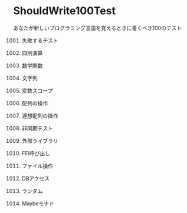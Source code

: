 ShouldWrite100Test
==================

あなたが新しいプログラミング言語を覚えるときに書くべき100のテスト

1001. 失敗するテスト
1002. 四則演算
1003. 数学関数
1004. 文字列
1005. 変数スコープ

2001. 配列の操作
2002. 連想配列の操作

3001. 非同期テスト

4001. 外部ライブラリ
4002. FFI呼び出し

5001. ファイル操作
5002. DBアクセス

6001. ランダム

7001. Maybeモナド

